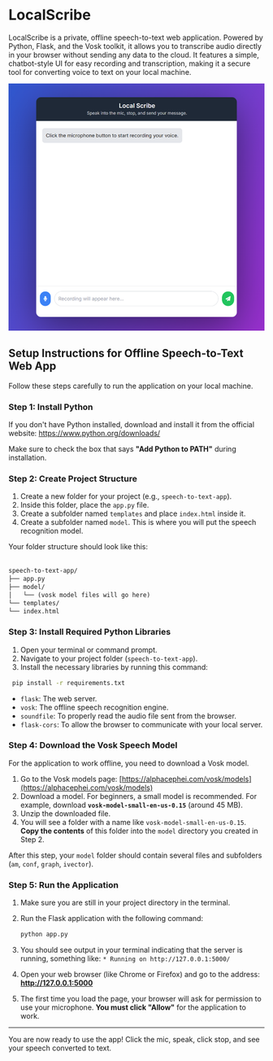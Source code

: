 # LocalScribe

LocalScribe is a private, offline speech-to-text web application. Powered by Python, Flask, and the Vosk toolkit, it allows you to transcribe audio directly in your browser without sending any data to the cloud. It features a simple, chatbot-style UI for easy recording and transcription, making it a secure tool for converting voice to text on your local machine.

![LocalScribe](https://github.com/sivakumar-mahalingam/LocalScribe/raw/main/images/localscribe.png)

## Setup Instructions for Offline Speech-to-Text Web App

Follow these steps carefully to run the application on your local machine.

### Step 1: Install Python

If you don't have Python installed, download and install it from the official website:
<https://www.python.org/downloads/>

Make sure to check the box that says **"Add Python to PATH"** during installation.

### Step 2: Create Project Structure

1. Create a new folder for your project (e.g., `speech-to-text-app`).
2. Inside this folder, place the `app.py` file.
3. Create a subfolder named `templates` and place `index.html` inside it.
4. Create a subfolder named `model`. This is where you will put the speech recognition model.

Your folder structure should look like this:

```

speech-to-text-app/
├── app.py
├── model/
│   └── (vosk model files will go here)
└── templates/
└── index.html

````

### Step 3: Install Required Python Libraries

1. Open your terminal or command prompt.
2. Navigate to your project folder (`speech-to-text-app`).
3. Install the necessary libraries by running this command:

  ```bash
   pip install -r requirements.txt
  ```

  * `flask`: The web server.
  * `vosk`: The offline speech recognition engine.
  * `soundfile`: To properly read the audio file sent from the browser.
  * `flask-cors`: To allow the browser to communicate with your local server.

### Step 4: Download the Vosk Speech Model

For the application to work offline, you need to download a Vosk model.

1.  Go to the Vosk models page: [https://alphacephei.com/vosk/models](https://alphacephei.com/vosk/models)
2.  Download a model. For beginners, a small model is recommended. For example, download **`vosk-model-small-en-us-0.15`** (around 45 MB).
3.  Unzip the downloaded file.
4.  You will see a folder with a name like `vosk-model-small-en-us-0.15`. **Copy the contents** of this folder into the `model` directory you created in Step 2.

After this step, your `model` folder should contain several files and subfolders (`am`, `conf`, `graph`, `ivector`).

### Step 5: Run the Application

1.  Make sure you are still in your project directory in the terminal.

2.  Run the Flask application with the following command:

    ```bash
    python app.py
    ```

3.  You should see output in your terminal indicating that the server is running, something like:
    `* Running on http://127.0.0.1:5000/`

4.  Open your web browser (like Chrome or Firefox) and go to the address: **http://127.0.0.1:5000**

5.  The first time you load the page, your browser will ask for permission to use your microphone. **You must click "Allow"** for the application to work.

---

You are now ready to use the app\! Click the mic, speak, click stop, and see your speech converted to text.
